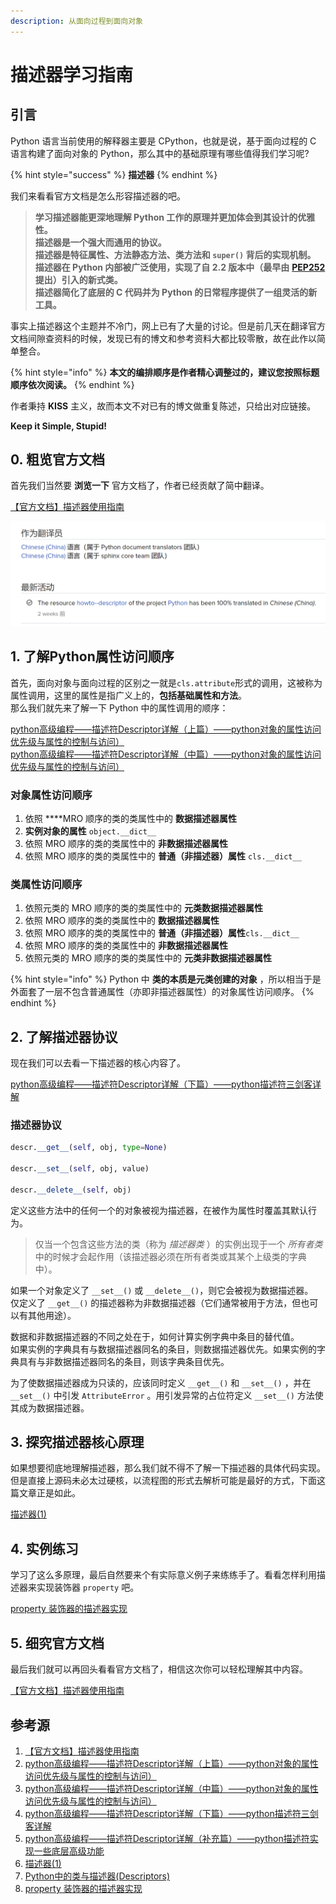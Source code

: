 ```yaml
---
description: 从面向过程到面向对象
---
```


# 描述器学习指南

## 引言

Python 语言当前使用的解释器主要是 CPython，也就是说，基于面向过程的 C 语言构建了面向对象的 Python，那么其中的基础原理有哪些值得我们学习呢?

{% hint style="success" %}
         **描述器**
{% endhint %}

我们来看看官方文档是怎么形容描述器的吧。

> **学习描述器能更深地理解 Python 工作的原理并更加体会到其设计的优雅性。  
> 描述器是一个强大而通用的协议。  
> 描述器是特征属性、方法静态方法、类方法和 `super()` 背后的实现机制。  
> 描述器在 Python 内部被广泛使用，实现了自 2.2 版本中（最早由** [**PEP252**](https://www.python.org/dev/peps/pep-0252/) **提出）引入的新式类。  
> 描述器简化了底层的 C 代码并为 Python 的日常程序提供了一组灵活的新工具。**

事实上描述器这个主题并不冷门，网上已有了大量的讨论。但是前几天在翻译官方文档间隙查资料的时候，发现已有的博文和参考资料大都比较零散，故在此作以简单整合。 

{% hint style="info" %}
**本文的编排顺序是作者精心调整过的，建议您按照标题顺序依次阅读。**
{% endhint %}

作者秉持 **KISS** 主义，故而本文不对已有的博文做重复陈述，只给出对应链接。

**Keep it Simple, Stupid!**

## 0. 粗览官方文档

首先我们当然要 **浏览一下** 官方文档了，作者已经贡献了简中翻译。

[【官方文档】描述器使用指南 ](https://docs.python.org/zh-cn/3.9/howto/descriptor.html)

![transifex](../.gitbook/assets/transifex.png)

## 1. 了解Python属性访问顺序

首先，面向对象与面向过程的区别之一就是`cls.attribute`形式的调用，这被称为属性调用，这里的属性是指广义上的，**包括基础属性和方法**。  
那么我们就先来了解一下 Python 中的属性调用的顺序：

[python高级编程——描述符Descriptor详解（上篇）——python对象的属性访问优先级与属性的控制与访问）](https://blog.csdn.net/qq_27825451/article/details/84848341)  
[python高级编程——描述符Descriptor详解（中篇）——python对象的属性访问优先级与属性的控制与访问）](https://blog.csdn.net/qq_27825451/article/details/84767061)

### **对象属性访问顺序**

1. 依照 ****MRO 顺序的类的类属性中的 **数据描述器属性**
2. **实例对象的属性** `object.__dict__` 
3. 依照 MRO 顺序的类的类属性中的 **非数据描述器属性**
4. 依照 MRO 顺序的类的类属性中的 **普通（非描述器）属性** `cls.__dict__`

### **类属性访问顺序**

1. 依照元类的 MRO 顺序的类的类属性中的 **元类数据描述器属性**
2. 依照 MRO 顺序的类的类属性中的 **数据描述器属性**
3. 依照 MRO 顺序的类的类属性中的 **普通（非描述器）属性**`cls.__dict__`
4. 依照 MRO 顺序的类的类属性中的 **非数据描述器属性**
5. 依照元类的 MRO 顺序的类的类属性中的 **元类非数据描述器属性**

{% hint style="info" %}
Python 中 **类的本质是元类创建的对象** ，所以相当于是外面套了一层不包含普通属性（亦即非描述器属性）的对象属性访问顺序。
{% endhint %}

## 2. 了解描述器协议

现在我们可以去看一下描述器的核心内容了。

 [python高级编程——描述符Descriptor详解（下篇）——python描述符三剑客详解](https://blog.csdn.net/qq_27825451/article/details/84848341)

### **描述器协议**

```python
descr.__get__(self, obj, type=None)

descr.__set__(self, obj, value)

descr.__delete__(self, obj)
```

定义这些方法中的任何一个的对象被视为描述器，在被作为属性时覆盖其默认行为。

> 仅当一个包含这些方法的类（称为 _描述器类_ ）的实例出现于一个 _所有者类_ 中的时候才会起作用（该描述器必须在所有者类或其某个上级类的字典中）。

如果一个对象定义了 `__set__()` 或 `__delete__()`，则它会被视为数据描述器。  
 仅定义了 `__get__()` 的描述器称为非数据描述器（它们通常被用于方法，但也可以有其他用途）。

数据和非数据描述器的不同之处在于，如何计算实例字典中条目的替代值。  
如果实例的字典具有与数据描述器同名的条目，则数据描述器优先。如果实例的字典具有与非数据描述器同名的条目，则该字典条目优先。

为了使数据描述器成为只读的，应该同时定义 `__get__()` 和 `__set__()` ，并在 `__set__()` 中引发 `AttributeError` 。用引发异常的占位符定义 `__set__()` 方法使其成为数据描述器。

## 3. 探究描述器核心原理

如果想要彻底地理解描述器，那么我们就不得不了解一下描述器的具体代码实现。  
但是直接上源码未必太过硬核，以流程图的形式去解析可能是最好的方式，下面这篇文章正是如此。

 [描述器\(1\)](https://www.dazhuanlan.com/2020/02/29/5e5965cea4d60/)

## 4. 实例练习

学习了这么多原理，最后自然要来个有实际意义例子来练练手了。看看怎样利用描述器来实现装饰器 `property` 吧。

[property 装饰器的描述器实现](property.md)

## 5. 细究官方文档

最后我们就可以再回头看看官方文档了，相信这次你可以轻松理解其中内容。

[【官方文档】描述器使用指南](https://docs.python.org/zh-cn/3.9/howto/descriptor.html)

## 参考源

1. [【官方文档】描述器使用指南](https://docs.python.org/zh-cn/3.9/howto/descriptor.html)
2. [python高级编程——描述符Descriptor详解（上篇）——python对象的属性访问优先级与属性的控制与访问）](https://blog.csdn.net/qq_27825451/article/details/84848341)
3. [python高级编程——描述符Descriptor详解（中篇）——python对象的属性访问优先级与属性的控制与访问）](https://blog.csdn.net/qq_27825451/article/details/84767061)
4. [python高级编程——描述符Descriptor详解（下篇）——python描述符三剑客详解](https://blog.csdn.net/qq_27825451/article/details/84848341)
5. [python高级编程——描述符Descriptor详解（补充篇）——python描述符实现一些底层高级功能](https://blog.csdn.net/qq_27825451/article/details/84848341)
6. [描述器\(1\)](https://www.dazhuanlan.com/2020/02/29/5e5965cea4d60/)
7. [Python中的类与描述器\(Descriptors\)](https://blog.csdn.net/u013008795/article/details/90646667)
8. [property 装饰器的描述器实现](https://blog.csdn.net/WH2099/article/details/105328929)

